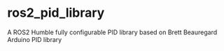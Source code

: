 # ros2_pid_library
A ROS2 Humble fully configurable PID library based on Brett Beauregard Arduino PID library
